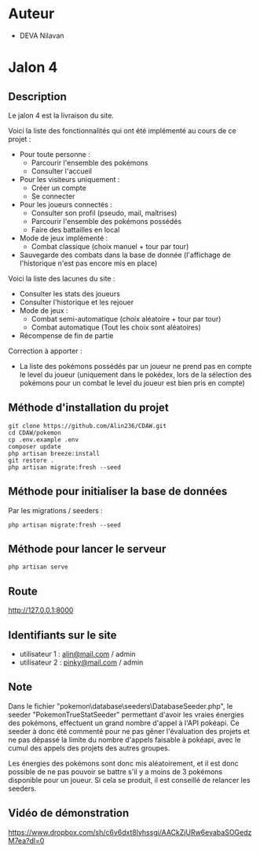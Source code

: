 # Auteur
- DEVA Nilavan

# Jalon 4

## Description

Le jalon 4 est la livraison du site.

Voici la liste des fonctionnalités qui ont été implémenté au cours de ce projet :
- Pour toute personne :
    - Parcourir l'ensemble des pokémons
    - Consulter l'accueil
- Pour les visiteurs uniquement :
    - Créer un compte
    - Se connecter
- Pour les joueurs connectés :
    - Consulter son profil (pseudo, mail, maîtrises)
    - Parcourir l'ensemble des pokémons possédés
    - Faire des battailles en local
- Mode de jeux implémenté :
    - Combat classique (choix manuel + tour par tour)
- Sauvegarde des combats dans la base de donnée (l'affichage de l'historique n'est pas encore mis en place)

Voici la liste des lacunes du site :
- Consulter les stats des joueurs
- Consulter l'historique et les rejouer
- Mode de jeux :
    - Combat semi-automatique (choix aléatoire + tour par tour)
    - Combat automatique (Tout les choix sont aléatoires)
- Récompense de fin de partie

Correction à apporter :
- La liste des pokémons possédés par un joueur ne prend pas en compte le level du joueur (uniquement dans le pokédex, lors de la sélection des pokémons pour un combat le level du joueur est bien pris en compte)

## Méthode d'installation du projet
```
git clone https://github.com/Alin236/CDAW.git
cd CDAW/pokemon
cp .env.example .env
composer update
php artisan breeze:install
git restore .
php artisan migrate:fresh --seed
```

## Méthode pour initialiser la base de données

Par les migrations / seeders :
```
php artisan migrate:fresh --seed
```

## Méthode pour lancer le serveur

```
php artisan serve
```

## Route
http://127.0.0.1:8000

## Identifiants sur le site
- utilisateur 1 : alin@mail.com / admin
- utilisateur 2 : pinky@mail.com / admin

## Note
Dans le fichier "pokemon\database\seeders\DatabaseSeeder.php", le seeder "PokemonTrueStatSeeder" permettant d'avoir les vraies énergies des pokémons, effectuent un grand nombre d'appel à l'API pokéapi. Ce seeder à donc été commenté pour ne pas gêner l'évaluation des projets et ne pas dépassé la limite du nombre d'appels faisable à pokéapi, avec le cumul des appels des projets des autres groupes.

Les énergies des pokémons sont donc mis aléatoirement, et il est donc possible de ne pas pouvoir se battre s'il y a moins de 3 pokémons disponible pour un joueur. Si cela se produit, il est conseillé de relancer les seeders.

## Vidéo de démonstration
https://www.dropbox.com/sh/c6v6dxt8lyhssgi/AACkZjURw6evabaSOGedzM7ea?dl=0